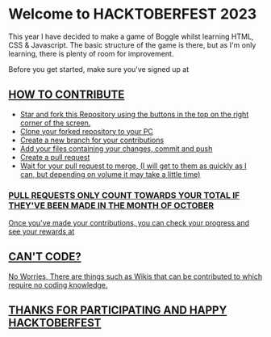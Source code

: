 # Welcome to HACKTOBERFEST 2023 

This year I have decided to make a game of Boggle whilst learning HTML, CSS & Javascript. 
The basic structure of the game is there, but as I'm only learning, there is plenty of room for improvement. 

Before you get started, make sure you've signed up at <a href="https://hacktoberfest.com">



## HOW TO CONTRIBUTE

* Star and fork this Repository using the buttons in the top on the right corner of the screen.
* Clone your forked repository to your PC 
* Create a new branch for your contributions 
* Add your files containing your changes, commit and push
* Create a pull request
* Wait for your pull request to merge, (I will get to them as quickly as I can, but depending on volume it may take a little time)

### PULL REQUESTS ONLY COUNT TOWARDS YOUR TOTAL IF THEY'VE BEEN MADE IN THE MONTH OF OCTOBER 

Once you've made your contributions, you can check your progress and see your rewards at <a href="https://hacktoberfest.com/profile/"> 


## CAN'T CODE? 

No Worries, There are things such as Wikis that can be contributed to which require no coding knowledge. 

## THANKS FOR PARTICIPATING AND HAPPY HACKTOBERFEST

